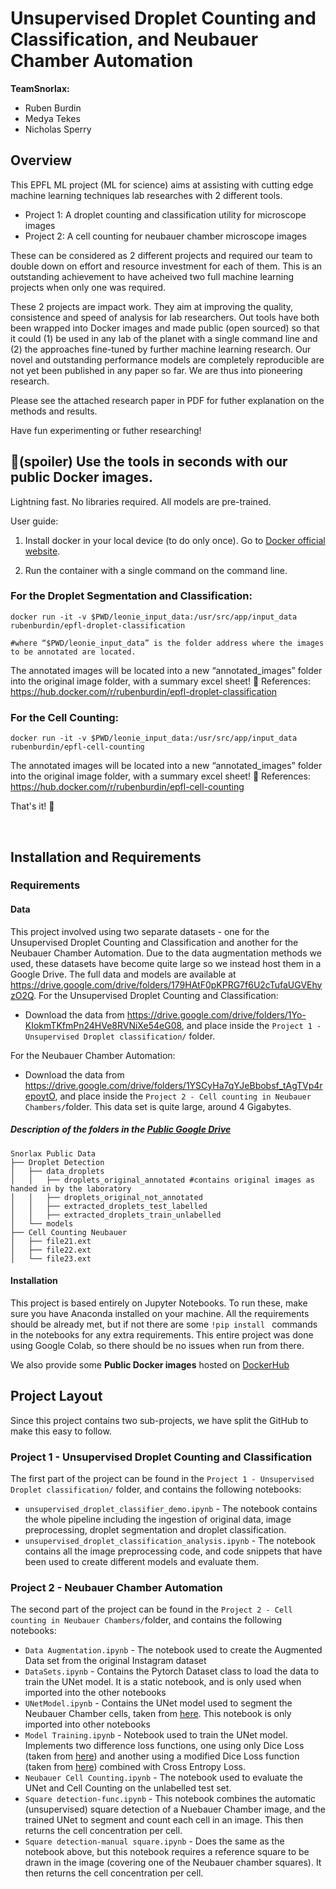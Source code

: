 # Unsupervised Droplet Counting and Classification, and Neubauer Chamber Automation
**TeamSnorlax:**
* Ruben Burdin
* Medya Tekes
* Nicholas Sperry

## Overview
This EPFL ML project (ML for science) aims at assisting with cutting edge machine learning techniques lab researches with 2 different tools. 
- Project 1: A droplet counting and classification utility for microscope images
- Project 2: A cell counting for neubauer chamber microscope images

These can be considered as 2 different projects and required our team to double down on effort and resource investment for each of them. This is an outstanding achievement to have acheived two full machine learning projects when only one was required.

These 2 projects are impact work. They aim at improving the quality, consistence and speed of analysis for lab researchers.
Out tools have both been wrapped into Docker images and made public (open sourced) so that it could (1) be used in any lab of the planet with a single command line and 
(2) the approaches fine-tuned by further machine learning research. 
Our novel and outstanding performance models are completely reproducible are not yet been published in any paper so far. We are thus into pioneering research.

Please see the attached research paper in PDF for futher explanation on the methods and results.

Have fun experimenting or futher researching!

## 🚀(spoiler) Use the tools in seconds with our public Docker images.
Lightning fast. No libraries required. All models are pre-trained.

User guide:
1. Install docker in your local device (to do only once).
Go to [Docker official website](https://www.docker.com/products/docker-desktop).

2. Run the container with a single command on the command line.

### For the Droplet Segmentation and Classification:


    docker run -it -v $PWD/leonie_input_data:/usr/src/app/input_data rubenburdin/epfl-droplet-classification

    #where “$PWD/leonie_input_data” is the folder address where the images to be annotated are located.

The annotated images will be located into a new “annotated_images” folder into the original image folder, with a summary excel sheet! 🚀
References: https://hub.docker.com/r/rubenburdin/epfl-droplet-classification 


### For the Cell Counting:

    docker run -it -v $PWD/leonie_input_data:/usr/src/app/input_data rubenburdin/epfl-cell-counting

The annotated images will be located into a new “annotated_images” folder into the original image folder, with a summary excel sheet! 🚀
References: https://hub.docker.com/r/rubenburdin/epfl-cell-counting

That's it! 🥳

<br />

## Installation and Requirements

### Requirements

#### Data
This project involved using two separate datasets - one for the Unsupervised Droplet Counting and Classification and another for the Neubauer Chamber Automation. Due to the data augmentation methods we used, these datasets have become quite large so we instead host them in a Google Drive. The full data and models are available at https://drive.google.com/drive/folders/179HAtF0pKPRG7f6U2cTufaUGVEhyzO2Q.
For the Unsupervised Droplet Counting and Classification:

* Download the data from https://drive.google.com/drive/folders/1Yo-KIokmTKfmPn24HVe8RVNiXe54eG08, and place inside the `Project 1 - Unsupervised Droplet classification/` folder.

For the Neubauer Chamber Automation:

* Download the data from https://drive.google.com/drive/folders/1YSCyHa7qYJeBbobsf_tAgTVp4repoytO, and place inside the `Project 2 - Cell counting in Neubauer Chambers/`folder. This data set is quite large, around 4 Gigabytes.

##### Description of the folders in the [Public Google Drive](https://drive.google.com/drive/folders/179HAtF0pKPRG7f6U2cTufaUGVEhyzO2Q)

    Snorlax Public Data
    ├── Droplet Detection
    │   ├── data_droplets
    │   │   ├── droplets_original_annotated #contains original images as handed in by the laboratory
    │   │   ├── droplets_original_not_annotated
    │   │   ├── extracted_droplets_test_labelled
    │   │   ├── extracted_droplets_train_unlabelled
    │   └── models
    ├── Cell Counting Neubauer
    │   ├── file21.ext
    │   ├── file22.ext
    │   └── file23.ext

#### Installation
This project is based entirely on Jupyter Notebooks. To run these, make sure you have Anaconda installed on your machine. All the requirements should be already met, but if not there are some `!pip install ` commands in the notebooks for any extra requirements. This entire project was done using Google Colab, so there should be no issues when run from there.

We also provide some **Public Docker images** hosted on [DockerHub](https://hub.docker.com/u/rubenburdin)


## Project Layout
Since this project contains two sub-projects, we have split the GitHub to make this easy to follow. 

### Project 1 - Unsupervised Droplet Counting and Classification
The first part of the project can be found in the `Project 1 - Unsupervised Droplet classification/` folder, and contains the following notebooks:

* `unsupervised_droplet_classifier_demo.ipynb` - The notebook contains the whole pipeline including the ingestion of original data, image preprocessing, droplet segmentation and droplet classification.
* `unsupervised_droplet_classification_analysis.ipynb` - The notebook contains all the image preprocessing code, and code snippets that have been used to create different models and evaluate them.

### Project 2 - Neubauer Chamber Automation
The second part of the project can be found in the `Project 2 - Cell counting in Neubauer Chambers/`folder, and contains the following notebooks:

* `Data Augmentation.ipynb` - The notebook used to create the Augmented Data set from the original Instagram dataset
* `DataSets.ipynb` - Contains the Pytorch Dataset class to load the data to train the UNet model. It is a static notebook, and is only used when imported into the other notebooks
* `UNetModel.ipynb` - Contains the UNet model used to segment the Neubauer Chamber cells, taken from [here](https://github.com/milesial/Pytorch-UNet). This notebook is only imported into other notebooks
* `Model Training.ipynb` - Notebook used to train the UNet model. Implements two difference loss functions, one using only Dice Loss (taken from [here](https://github.com/marshuang80/cell-segmentation/blob/master/loss.py)) and another using a modified Dice Loss function (taken from [here]( https://kornia.readthedocs.io/en/v0.1.2/_modules/torchgeometry/losses/dice.html)) combined with Cross Entropy Loss.
* `Neubauer Cell Counting.ipynb` - The notebook used to evaluate the UNet and Cell Counting on the unlabelled test set. 
* `Square detection-func.ipynb` - This notebook combines the automatic (unsupervised) square detection of a Nuebauer Chamber image, and the trained UNet to segment and count each cell in an image. This then returns the cell concentration per cell.
* `Square detection-manual square.ipynb` - Does the same as the notebook above, but this notebook requires a reference square to be drawn in the image (covering one of the Neubauer chamber squares). It then returns the cell concentration per cell.
